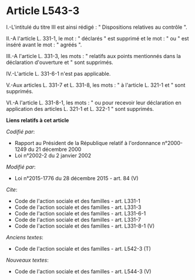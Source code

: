 # Article L543-3

I.-L'intitulé du titre III est ainsi rédigé : " Dispositions relatives au contrôle ". 

II.-A l'article L. 331-1, le mot : " déclarés " est supprimé et le mot : " ou " est inséré avant le mot : " agréés ". 

III.-A l'article L. 331-3, les mots : " relatifs aux points mentionnés dans la déclaration d'ouverture et " sont supprimés. 

IV.-L'article L. 331-6-1 n'est pas applicable. 

V.-Aux articles L. 331-7 et L. 331-8, les mots : " à l'article L. 321-1 et " sont supprimés. 

VI.-A l'article L. 331-8-1, les mots : " ou pour recevoir leur déclaration en application des articles L. 321-1 et L. 322-1 "
sont supprimés.

**Liens relatifs à cet article**

_Codifié par_:

  - Rapport au Président de la République relatif à l'ordonnance n°2000-1249 du 21 décembre 2000
  - Loi n°2002-2 du 2 janvier 2002

_Modifié par_:

  - Loi n°2015-1776 du 28 décembre 2015 - art. 84 (V)

_Cite_:

  - Code de l'action sociale et des familles - art. L331-1
  - Code de l'action sociale et des familles - art. L331-3
  - Code de l'action sociale et des familles - art. L331-6-1
  - Code de l'action sociale et des familles - art. L331-7
  - Code de l'action sociale et des familles - art. L331-8-1 (V)

_Anciens textes_:

  - Code de l'action sociale et des familles - art. L542-3 (T)

_Nouveaux textes_:

  - Code de l'action sociale et des familles - art. L544-3 (V)

